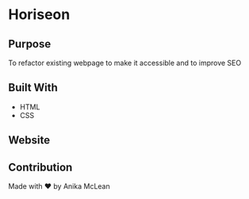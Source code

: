 # Horiseon

## Purpose
To refactor existing webpage to make it accessible and to improve SEO

## Built With
* HTML
* CSS

## Website


## Contribution
Made with ❤️ by Anika McLean
